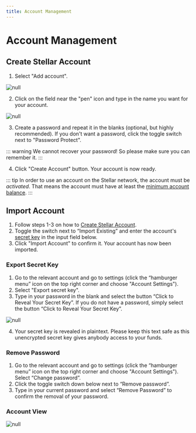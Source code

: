 ```yaml
---
title: Account Management
---
```

# Account Management

## Create Stellar Account

1. Select "Add account".

![null](/images/screen-shot-2019-09-20-at-16.59.31.png)

2. Click on the field near the "pen" icon and type in the name you want for your account.

![null](/images/rename-again.png)

3. Create a password and repeat it in the blanks (optional, but highly recommended). If you don't want a password, click the toggle switch next to "Password Protect". 

::: warning
We cannot recover your password! So please make sure you can remember it.
:::

4. Click "Create Account" button. Your account is now ready.

::: tip
In order to use an account on the Stellar network, the account must be _activated_. That means the account must have at least the [minimum account balance](02-stellar-guide.html#minimum-account-balance). 
::: 

## Import Account

1. Follow steps 1-3 on how to [Create Stellar Account](04-account-management.html#create-stellar-account).
2. Toggle the switch next to “Import Existing” and enter the account's [secret key](02-stellar-guide.html#minimum-account-balance) in the input field below. 
3. Click "Import Account" to confirm it. Your account has now been imported.

### Export Secret Key

1. Go to the relevant account and go to settings (click the “hamburger menu” icon on the top right corner and choose "Account Settings"). 
2. Select "Export secret key". 
3. Type in your password in the blank and select the button “Click to Reveal Your Secret Key”. If you do not have a password, simply select the button “Click to Reveal Your Secret Key”.

![null](/images/screen-shot-2019-09-20-at-17.05.15.png)

4. Your secret key is revealed in plaintext. Please keep this text safe as this unencrypted secret key gives anybody access to your funds.

### Remove Password

1. Go to the relevant account and go to settings (click the “hamburger menu” icon on the top right corner and choose "Account Settings"). Select “Change password”.
2. Click the toggle switch down below next to “Remove password”.
3. Type in your current password and select “Remove Password” to confirm the removal of your password.

### Account View

![null](/images/account-overview-explainer.png)

